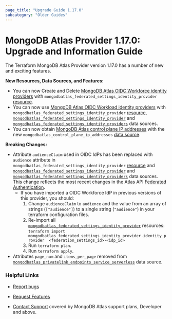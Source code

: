 ```yaml
---
page_title: "Upgrade Guide 1.17.0"
subcategory: "Older Guides"
---
```


# MongoDB Atlas Provider 1.17.0: Upgrade and Information Guide

The Terraform MongoDB Atlas Provider version 1.17.0 has a number of new and exciting features.

**New Resources, Data Sources, and Features:**

- You can now Create and Delete [MongoDB Atlas OIDC Workforce identity providers](https://www.mongodb.com/docs/atlas/workforce-oidc/) with `mongodbatlas_federated_settings_identity_provider` [resource](https://registry.terraform.io/providers/mongodb/mongodbatlas/latest/docs/resources/federated_settings_identity_provider).
- You can now use [MongoDB Atlas OIDC Workload identity providers](https://www.mongodb.com/docs/atlas/workload-oidc/) with `mongodbatlas_federated_settings_identity_provider` [resource](https://registry.terraform.io/providers/mongodb/mongodbatlas/latest/docs/resources/federated_settings_identity_provider), [`mongodbatlas_federated_settings_identity_provider`](https://registry.terraform.io/providers/mongodb/mongodbatlas/latest/docs/data-sources/federated_settings_identity_provider) and [`mongodbatlas_federated_settings_identity_providers`](https://registry.terraform.io/providers/mongodb/mongodbatlas/latest/docs/data-sources/federated_settings_identity_providers) data sources.
- You can now obtain [MongoDB Atlas control plane IP addresses](https://www.mongodb.com/docs/atlas/reference/api-resources-spec/v2/#tag/Root/operation/returnAllControlPlaneIPAddresses) with the new `mongodbatlas_control_plane_ip_addresses` [data source](https://registry.terraform.io/providers/mongodb/mongodbatlas/latest/docs/data-sources/control_plane_ip_addresses).

**Breaking Changes:**

- Attribute `audienceClaim` used in OIDC IdPs has been replaced with `audience` attribute in `mongodbatlas_federated_settings_identity_provider` [resource](https://registry.terraform.io/providers/mongodb/mongodbatlas/latest/docs/resources/federated_settings_identity_provider) and [`mongodbatlas_federated_settings_identity_provider`](https://registry.terraform.io/providers/mongodb/mongodbatlas/latest/docs/data-sources/federated_settings_identity_provider) and [`mongodbatlas_federated_settings_identity_providers`](https://registry.terraform.io/providers/mongodb/mongodbatlas/latest/docs/data-sources/federated_settings_identity_providers) data sources. This change reflects the most recent changes in the Atlas API [Federated Authentication](https://www.mongodb.com/docs/atlas/reference/api-resources-spec/v2/#tag/Federated-Authentication/operation/updateIdentityProvider).
    - If you have imported a OIDC Workforce IdP in previous versions of this provider, you should:
        1. Change `audienceClaim` to `audience` and the value from an array of strings (`["audience"]`) to a single string (`"audience"`) in your terraform configuration files.
        2. Re-import all [`mongodbatlas_federated_settings_identity_provider`](https://registry.terraform.io/providers/mongodb/mongodbatlas/latest/docs/resources/federated_settings_identity_provider) resources: 
			`terraform import mongodbatlas_federated_settings_identity_provider.identity_provider  <federation_settings_id>-<idp_id>`
        3. Run `terraform plan`.
        4. Run `terraform apply`.
- Attributes `page_num` and `items_per_page` removed from [`mongodbatlas_privatelink_endpoints_service_serverless`](https://registry.terraform.io/providers/mongodb/mongodbatlas/latest/docs/data-sources/privatelink_endpoints_service_serverless) data source.

### Helpful Links

* [Report bugs](https://github.com/mongodb/terraform-provider-mongodbatlas/issues)

* [Request Features](https://feedback.mongodb.com/forums/924145-atlas?category_id=370723)

* [Contact Support](https://docs.atlas.mongodb.com/support/) covered by MongoDB Atlas support plans, Developer and above.
